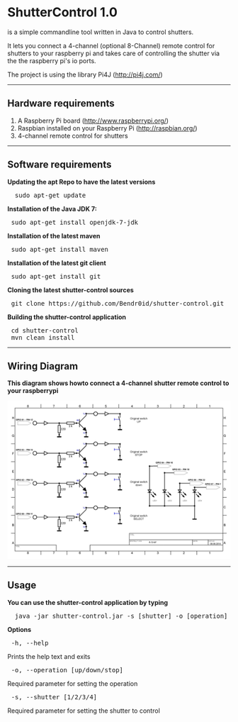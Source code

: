 ShutterControl 1.0
==============

is a simple commandline tool written in Java to control shutters.

It lets you connect a 4-channel (optional 8-Channel) remote control for shutters to your raspberry pi and takes care of controlling the shutter via the the raspberry pi's io ports.

The project is using the library Pi4J (http://pi4j.com/)


----------------------------------------------
Hardware requirements
----------------------------------------------

1. A Raspberry Pi board (http://www.raspberrypi.org/)
2. Raspbian installed on your Raspberry Pi (http://raspbian.org/)
3. 4-channel remote control for shutters

----------------------------------------------
Software requirements
----------------------------------------------

<b>Updating the apt Repo to have the latest versions</b>

<pre>
  sudo apt-get update
</pre>  

<b>Installation of the Java JDK 7:</b>

<pre>
 sudo apt-get install openjdk-7-jdk
</pre>

<b>Installation of the latest maven</b>

<pre>
 sudo apt-get install maven
</pre>

<b>Installation of the latest git client</b>

<pre>
 sudo apt-get install git
</pre>


<b>Cloning the latest shutter-control sources</b>

<pre>
 git clone https://github.com/Bendr0id/shutter-control.git
</pre>

<b>Building the shutter-control application</b>

<pre>
 cd shutter-control
 mvn clean install
</pre>

----------------------------------------------
Wiring Diagram
----------------------------------------------

<b>This diagram shows howto connect a 4-channel shutter remote control to your raspberrypi</b>

![alt tag](https://raw.githubusercontent.com/bendr0id/shutter-control/master/wiring_diagram_4_channel.png)

----------------------------------------------
Usage
----------------------------------------------
<b> You can use the shutter-control application by typing</b>

<pre>
  java -jar shutter-control.jar -s [shutter] -o [operation]
</pre>


<b>Options</b>

<pre>
 -h, --help
</pre>
Prints the help text and exits

<pre>
 -o, --operation [up/down/stop]
</pre>
Required parameter for setting the operation

<pre>
 -s, --shutter [1/2/3/4]
</pre>
Required parameter for setting the shutter to control
